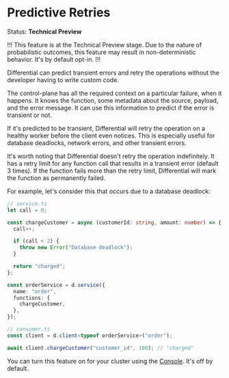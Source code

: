 # Predictive Retries

Status: **Technical Preview**

!!!
This feature is at the Technical Preview stage. Due to the nature of probabilistic outcomes, this feature may result in non-deterministic behavior. It's by default opt-in.
!!!

Differential can predict transient errors and retry the operations without the developer having to write custom code.

The control-plane has all the required context on a particular failure, when it happens. It knows the function, some metadata about the source, payload, and the error message. It can use this information to predict if the error is transient or not.

If it's predicted to be transient, Differential will retry the operation on a healthy worker before the client even notices. This is especially useful for database deadlocks, network errors, and other transient errors.

It's worth noting that Differential doesn't retry the operation indefinitely. It has a retry limit for any function call that results in a transient error (default 3 times). If the function fails more than the retry limit, Differential will mark the function as permanently failed.

For example, let's consider this that occurs due to a database deadlock:

```typescript
// service.ts
let call = 0;

const chargeCustomer = async (customerId: string, amount: number) => {
  call++;

  if (call < 2) {
    throw new Error("Database deadlock");
  }

  return "charged";
};

const orderService = d.service({
  name: "order",
  functions: {
    chargeCustomer,
  },
});

// consumer.ts
const client = d.client<typeof orderService>("order");

await client.chargeCustomer("customer_id", 100); // "charged"
```

You can turn this feature on for your cluster using the [Console](https://console.differential.dev/). It's off by default.
